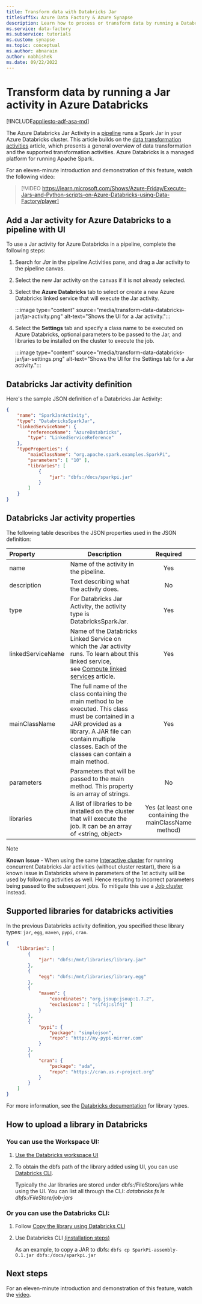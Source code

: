 ```yaml
---
title: Transform data with Databricks Jar
titleSuffix: Azure Data Factory & Azure Synapse
description: Learn how to process or transform data by running a Databricks Jar within an Azure Data Factory or Synapse Analytics pipeline.
ms.service: data-factory
ms.subservice: tutorials
ms.custom: synapse
ms.topic: conceptual
ms.author: abnarain
author: nabhishek
ms.date: 09/22/2022
---
```


# Transform data by running a Jar activity in Azure Databricks

[!INCLUDE[appliesto-adf-asa-md](includes/appliesto-adf-asa-md.md)]

The Azure Databricks Jar Activity in a [pipeline](concepts-pipelines-activities.md) runs a Spark Jar in your Azure Databricks cluster. This article builds on the [data transformation activities](transform-data.md) article, which presents a general overview of data transformation and the supported transformation activities. Azure Databricks is a managed platform for running Apache Spark.

For an eleven-minute introduction and demonstration of this feature, watch the following video:

> [!VIDEO https://learn.microsoft.com/Shows/Azure-Friday/Execute-Jars-and-Python-scripts-on-Azure-Databricks-using-Data-Factory/player]

## Add a Jar activity for Azure Databricks to a pipeline with UI

To use a Jar activity for Azure Databricks in a pipeline, complete the following steps:

1. Search for _Jar_ in the pipeline Activities pane, and drag a Jar activity to the pipeline canvas.
1. Select the new Jar activity on the canvas if it is not already selected.
1. Select the  **Azure Databricks** tab to select or create a new Azure Databricks linked service that will execute the Jar activity.

   :::image type="content" source="media/transform-data-databricks-jar/jar-activity.png" alt-text="Shows the UI for a Jar activity.":::

1. Select the **Settings** tab and specify a class name to be executed on Azure Databricks, optional parameters to be passed to the Jar, and libraries to be installed on the cluster to execute the job.

   :::image type="content" source="media/transform-data-databricks-jar/jar-settings.png" alt-text="Shows the UI for the Settings tab for a Jar activity.":::

## Databricks Jar activity definition

Here's the sample JSON definition of a Databricks Jar Activity:

```json
{
    "name": "SparkJarActivity",
    "type": "DatabricksSparkJar",
    "linkedServiceName": {
        "referenceName": "AzureDatabricks",
        "type": "LinkedServiceReference"
    },
    "typeProperties": {
        "mainClassName": "org.apache.spark.examples.SparkPi",
        "parameters": [ "10" ],
        "libraries": [
            {
                "jar": "dbfs:/docs/sparkpi.jar"
            }
        ]
    }
}

```

## Databricks Jar activity properties

The following table describes the JSON properties used in the JSON
definition:

|Property|Description|Required|
|:--|---|:-:|
|name|Name of the activity in the pipeline.|Yes|
|description|Text describing what the activity does.|No|
|type|For Databricks Jar Activity, the activity type is DatabricksSparkJar.|Yes|
|linkedServiceName|Name of the Databricks Linked Service on which the Jar activity runs. To learn about this linked service, see [Compute linked services](compute-linked-services.md) article.|Yes|
|mainClassName|The full name of the class containing the main method to be executed. This class must be contained in a JAR provided as a library. A JAR file can contain multiple classes. Each of the classes can contain a main method.|Yes|
|parameters|Parameters that will be passed to the main method. This property is an array of strings.|No|
|libraries|A list of libraries to be installed on the cluster that will execute the job. It can be an array of <string, object>|Yes (at least one containing the mainClassName method)|

> [!NOTE]
> **Known Issue** - When using the same [Interactive cluster](compute-linked-services.md#example---using-existing-interactive-cluster-in-databricks) for running concurrent Databricks Jar activities (without cluster restart), there is a known issue in Databricks where in parameters of the 1st activity will be used by following activities as well. Hence resulting to incorrect parameters being passed to the subsequent jobs. To mitigate this use a [Job cluster](compute-linked-services.md#example---using-new-job-cluster-in-databricks) instead.

## Supported libraries for databricks activities

In the previous Databricks activity definition, you specified these library types: `jar`, `egg`, `maven`, `pypi`, `cran`.

```json
{
    "libraries": [
        {
            "jar": "dbfs:/mnt/libraries/library.jar"
        },
        {
            "egg": "dbfs:/mnt/libraries/library.egg"
        },
        {
            "maven": {
                "coordinates": "org.jsoup:jsoup:1.7.2",
                "exclusions": [ "slf4j:slf4j" ]
            }
        },
        {
            "pypi": {
                "package": "simplejson",
                "repo": "http://my-pypi-mirror.com"
            }
        },
        {
            "cran": {
                "package": "ada",
                "repo": "https://cran.us.r-project.org"
            }
        }
    ]
}

```

For more information, see the [Databricks documentation](/azure/databricks/dev-tools/api/latest/libraries#managedlibrarieslibrary) for library types.

## How to upload a library in Databricks

### You can use the Workspace UI:

1. [Use the Databricks workspace UI](/azure/databricks/libraries/#create-a-library)

2. To obtain the dbfs path of the library added using UI, you can use [Databricks CLI](/azure/databricks/dev-tools/cli/#install-the-cli).

   Typically the Jar libraries are stored under dbfs:/FileStore/jars while using the UI. You can list all through the CLI: *databricks fs ls dbfs:/FileStore/job-jars*

### Or you can use the Databricks CLI:

1. Follow [Copy the library using Databricks CLI](/azure/databricks/dev-tools/cli/#copy-a-file-to-dbfs)

2. Use Databricks CLI [(installation steps)](/azure/databricks/dev-tools/cli/#install-the-cli)

   As an example, to copy a JAR to dbfs:
   `dbfs cp SparkPi-assembly-0.1.jar dbfs:/docs/sparkpi.jar`

## Next steps

For an eleven-minute introduction and demonstration of this feature, watch the [video](/Shows/Azure-Friday/Execute-Jars-and-Python-scripts-on-Azure-Databricks-using-Data-Factory/player).
